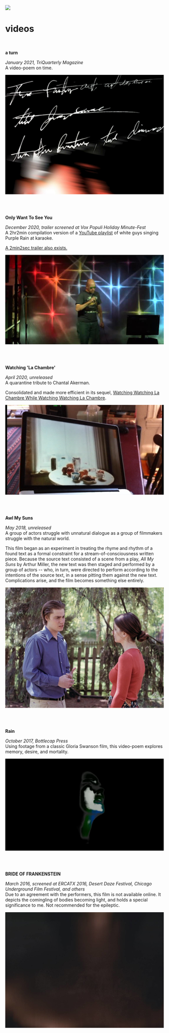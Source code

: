 [![](code.jpeg)](../index.html)

# videos
<br>

**a turn** <br>

<em> January 2021, TriQuarterly Magazine </em><br>
A video-poem on time.<br>

[![](aturn.jpeg)](https://www.triquarterly.org/issues/issue-159/turn)

<br><br>

**Only Want To See You**<br>

<em>December 2020, trailer screened at Vox Populi Holiday Minute-Fest</em><br>
A 2hr2min compilation version of a [YouTube playlist](https://youtube.com/playlist?list=PL7M_1lZMWufLil1p9jGDPWy6wuO3JAN-F&si=eMj9lxp3W_HtZHw0) of white guys singing Purple Rain at karaoke.

[A 2min2sec trailer also exists.](https://youtu.be/p9IQbnYUi20?si=WYInDiWny-87fnCA) <br>

[![](ow2cu.jpeg)](https://mega.nz/file/dQwWHRAY#pxLnyeIK3yTj47wxX0SMQybmx82hOj-fwzMna-yx2rY)

<br><br>

**Watching 'La Chambre'**<br>

<em> April 2020, unreleased</em><br>
A quarantine tribute to Chantal Akerman.

Consolidated and made more efficient in its sequel, [Watching Watching La Chambre While Watching Watching La Chambre](https://youtu.be/Fy9UaUE_4ZU?si=UVC3lcC12OxCtfhm).<br>

[![](watchinglachambre.jpeg)](https://youtu.be/GtZmaTbsGO4?si=PmJ5NdNyfKQoI6Ni)

<br><br>

**Awl My Suns** <br>

<em>May 2018, unreleased</em><br>
A group of actors struggle with unnatural dialogue as a group of filmmakers struggle with the natural world.

This film began as an experiment in treating the rhyme and rhythm of a found text as a formal constraint for a stream-of-consciousness written piece. Because the source text consisted of a scene from a play, <em>All My Suns</em> by Arthur Miller, the new text was then staged and performed by a group of actors -- who, in turn, were directed to perform according to the intentions of the source text, in a sense pitting them against the new text. Complications arise, and the film becomes something else entirely.<br>

![](awlmysuns.jpeg)

<br><br>

**Rain**<br>

<em>October 2017, Bottlecap Press</em><br>
Using footage from a classic Gloria Swanson film, this video-poem explores memory, desire, and mortality.<br>

[![](rain.jpeg)](https://youtu.be/9jcu9QuMdZo?si=_cp3TeFtj9bK1ULM)

<br><br>


**BRIDE OF FRANKENSTEIN**<br>

<em>March 2016, screened at ERCATX 2016, Desert Daze Festival, Chicago Underground Film Festival, and others</em><br>
Due to an agreement with the performers, this film is not available online. It depicts the comingling of bodies becoming light, and holds a special significance to me. Not recommended for the epileptic.<br>

![](boff.jpeg)
